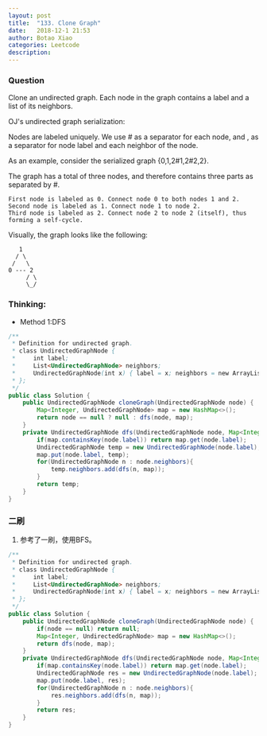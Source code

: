 ```yaml
---
layout: post
title:  "133. Clone Graph"
date:   2018-12-1 21:53
author: Botao Xiao
categories: Leetcode
description: 
---
```

### Question
 Clone an undirected graph. Each node in the graph contains a label and a list of its neighbors.

OJ's undirected graph serialization:

Nodes are labeled uniquely.
We use # as a separator for each node, and , as a separator for node label and each neighbor of the node.

As an example, consider the serialized graph {0,1,2#1,2#2,2}.

The graph has a total of three nodes, and therefore contains three parts as separated by #.

    First node is labeled as 0. Connect node 0 to both nodes 1 and 2.
    Second node is labeled as 1. Connect node 1 to node 2.
    Third node is labeled as 2. Connect node 2 to node 2 (itself), thus forming a self-cycle.

Visually, the graph looks like the following:

       1
      / \
     /   \
    0 --- 2
         / \
         \_/


### Thinking:
* Method 1:DFS

```Java
/**
 * Definition for undirected graph.
 * class UndirectedGraphNode {
 *     int label;
 *     List<UndirectedGraphNode> neighbors;
 *     UndirectedGraphNode(int x) { label = x; neighbors = new ArrayList<UndirectedGraphNode>(); }
 * };
 */
public class Solution {
    public UndirectedGraphNode cloneGraph(UndirectedGraphNode node) {
        Map<Integer, UndirectedGraphNode> map = new HashMap<>();
        return node == null ? null : dfs(node, map);
    }
    private UndirectedGraphNode dfs(UndirectedGraphNode node, Map<Integer, UndirectedGraphNode> map){
        if(map.containsKey(node.label)) return map.get(node.label);
        UndirectedGraphNode temp = new UndirectedGraphNode(node.label);
        map.put(node.label, temp);
        for(UndirectedGraphNode n : node.neighbors){
            temp.neighbors.add(dfs(n, map));
        }
        return temp;
    }
}
```

### 二刷
1. 参考了一刷，使用BFS。
```Java
/**
 * Definition for undirected graph.
 * class UndirectedGraphNode {
 *     int label;
 *     List<UndirectedGraphNode> neighbors;
 *     UndirectedGraphNode(int x) { label = x; neighbors = new ArrayList<UndirectedGraphNode>(); }
 * };
 */
public class Solution {
    public UndirectedGraphNode cloneGraph(UndirectedGraphNode node) {
        if(node == null) return null;
        Map<Integer, UndirectedGraphNode> map = new HashMap<>();
        return dfs(node, map);
    }
    private UndirectedGraphNode dfs(UndirectedGraphNode node, Map<Integer, UndirectedGraphNode> map){
        if(map.containsKey(node.label)) return map.get(node.label);
        UndirectedGraphNode res = new UndirectedGraphNode(node.label);
        map.put(node.label, res);
        for(UndirectedGraphNode n : node.neighbors){
            res.neighbors.add(dfs(n, map));
        }
        return res;
    }
}
```
